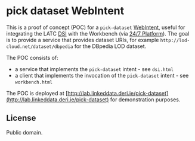 # pick dataset WebIntent

This is a proof of concept (POC) for a `pick-dataset` [WebIntent](http://webintents.org/ "Web Intents"), useful for integrating the LATC [DSI](http://dsi.lod-cloud.net/ "Datasets") with the Workbench (via [24/7 Platform](http://linker.demo.sindice.net/main/ "Welcome to Linker.sindice.com")). The goal is to provide a service that provides dataset URIs, for example `http://lod-cloud.net/dataset/dbpedia` for the DBpedia LOD dataset.

The POC consists of:

* a service that implements the `pick-dataset` intent - see `dsi.html`
* a client that implements the invocation of the `pick-dataset` intent - see `workbench.html`

The POC is deployed at [http://lab.linkeddata.deri.ie/pick-dataset](http://lab.linkeddata.deri.ie/pick-dataset) for demonstration purposes.

## License

Public domain.